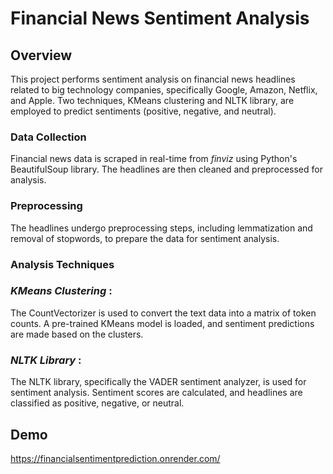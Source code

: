 
# Financial News Sentiment Analysis

## Overview

This project performs sentiment analysis on financial news headlines related to big technology companies, specifically Google, Amazon, Netflix, and Apple. Two techniques, KMeans clustering and NLTK library, are employed to predict sentiments (positive, negative, and neutral).


### Data Collection

Financial news data is scraped in real-time from *finviz* using Python's BeautifulSoup library. The headlines are then cleaned and preprocessed for analysis.

### Preprocessing

The headlines undergo preprocessing steps, including lemmatization and removal of stopwords, to prepare the data for sentiment analysis.


### Analysis Techniques


### *KMeans Clustering* :

The CountVectorizer is used to convert the text data into a matrix of token counts.
A pre-trained KMeans model is loaded, and sentiment predictions are made based on the clusters.

### *NLTK Library* :

The NLTK library, specifically the VADER sentiment analyzer, is used for sentiment analysis.
Sentiment scores are calculated, and headlines are classified as positive, negative, or neutral.





## Demo


https://financialsentimentprediction.onrender.com/






